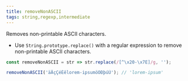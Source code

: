 ```yaml
---
title: removeNonASCII
tags: string,regexp,intermediate
---
```


Removes non-printable ASCII characters.

- Use `String.prototype.replace()` with a regular expression to remove non-printable ASCII characters.

```js
const removeNonASCII = str => str.replace(/[^\x20-\x7E]/g, '');
```

```js
removeNonASCII('äÄçÇéÉêlorem-ipsumöÖÐþúÚ'); // 'lorem-ipsum'
```

